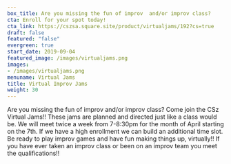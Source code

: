 ```yaml
---
box_title: Are you missing the fun of improv  and/or improv class?
cta: Enroll for your spot today!
cta_link: https://cszsa.square.site/product/virtualjams/192?cs=true
draft: false
featured: "false"
evergreen: true
start_date: 2019-09-04
featured_image: /images/virtualjams.png
images:
- /images/virtualjams.png
menuname: Virtual Jams
title: Virtual Improv Jams
weight: 30
---
```


Are you missing the fun of improv  and/or improv class?
Come join the CSz Virtual Jams!! These jams are planned and directed just like a class would be. We will meet twice a week from 7-8:30pm for the month of April starting on the 7th. If we have a high enrollment we can build an additional time slot. Be ready to play improv games and have fun making things up, virtually!! If you have ever taken an improv class or been on an improv team you meet the qualifications!!
